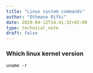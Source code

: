```yaml
---
title: "Linux system commands"
author: "Othmane Rifki"
date: 2020-04-12T14:41:32+02:00
type: technical_note
draft: false
---
```

### Which linux kernel version
`uname -r`